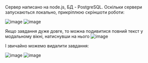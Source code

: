 Сервер написано на node.js, БД - PostgreSQL. Оскільки сервери запускаються локально, прикріплюю скріншоти роботи:

![image](https://github.com/user-attachments/assets/82651e0d-8266-4819-96e6-4b7bac795130)
![image](https://github.com/user-attachments/assets/c5e3dda1-37d2-4313-860e-2d42420ba887)

Якщо завдання дуже довге, то можна подивитися повний текст у модальному вікні, натиснувши на нього
![image](https://github.com/user-attachments/assets/6d08307c-ff54-4054-9eb3-42e6ab7f76d0)

І звичайно можемо видалити завдання:

![image](https://github.com/user-attachments/assets/b5730b4d-e423-41e3-9d65-d63c3d7f86d7)
![image](https://github.com/user-attachments/assets/6352bbce-28d2-4d60-b201-510770ad8967)
